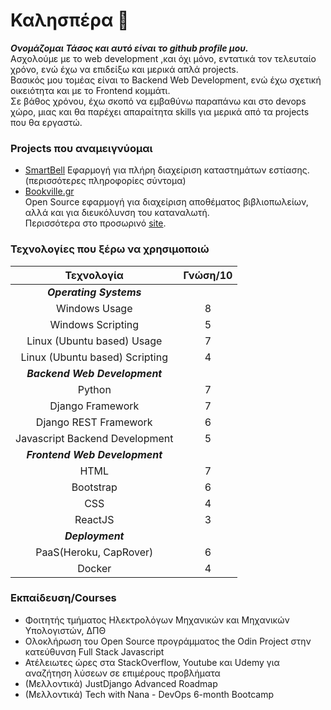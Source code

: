 # Καλησπέρα 👋

***Ονομάζομαι Τάσος και αυτό είναι το github profile μου.***  
Ασχολούμε με το web development ,και όχι μόνο, εντατικά τον τελευταίο χρόνο, ενώ έχω να επιδείξω και μερικά απλά projects.  
Βασικός μου τομέας είναι το Backend Web Development, ενώ έχω σχετική οικειότητα και με το Frontend κομμάτι.  
Σε βάθος χρόνου, έχω σκοπό να εμβαθύνω παραπάνω και στο devops χώρο, μιας και θα παρέχει απαραίτητα skills για μερικά από τα projects που θα εργαστώ.  

### Projects που αναμειγνύομαι
- [SmartBell]() 
Εφαρμογή για πλήρη διαχείριση καταστημάτων εστίασης.  
(περισσότερες πληροφορίες σύντομα)  
- [Bookville.gr]()  
Open Source εφαρμογή για διαχείριση αποθέματος βιβλιοπωλείων, αλλά και για διευκόλυνση του καταναλωτή.  
Περισσότερα στο προσωρινό [site](https://bookville-wiki.netlify.app).  

### Τεχνολογίες που ξέρω να χρησιμοποιώ

| Τεχνολογία | Γνώση/10 |
| :---: | :---: |
|***Operating Systems***||
| Windows Usage | 8 |
| Windows Scripting | 5 |
| Linux (Ubuntu based) Usage | 7 |
| Linux (Ubuntu based) Scripting | 4 |
| ***Backend Web Development*** ||
| Python | 7 |
| Django Framework | 7 |
| Django REST Framework | 6 |
| Javascript Backend Development | 5 |
| ***Frontend Web Development*** ||
| HTML | 7 |
| Bootstrap | 6 |
| CSS | 4 |
| ReactJS | 3 |
| ***Deployment*** ||
| PaaS(Heroku, CapRover) | 6 |
| Docker | 4 |

### Εκπαίδευση/Courses
- Φοιτητής τμήματος Ηλεκτρολόγων Μηχανικών και Μηχανικών Υπολογιστών, ΔΠΘ
- Ολοκλήρωση του Open Source προγράμματος the Odin Project στην κατεύθυνση Full Stack Javascript
- Ατέλειωτες ώρες στα StackOverflow, Youtube και Udemy για αναζήτηση λύσεων σε επιμέρους προβλήματα
- (Μελλοντικά) JustDjango Advanced Roadmap 
- (Μελλοντικά) Tech with Nana - DevOps 6-month Bootcamp